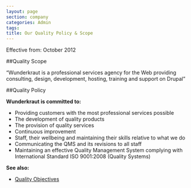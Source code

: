 ```yaml
---
layout: page
section: company
categories: Admin
tags:
title: Our Quality Policy & Scope
---
```


Effective from:
October 2012

##Quality Scope

“Wunderkraut is a professional services agency for the Web providing consulting, design, development, hosting, training and support on Drupal”


##Quality Policy

**Wunderkraut is committed to:**

- Providing customers with the most professional services possible
- The development of quality products
- The provision of quality services
- Continuous improvement
- Staff, their wellbeing and maintaining their skills relative to what we do
- Communicating the QMS and its revisions to all staff
- Maintaining an effective Quality Management System complying with International Standard ISO 9001:2008 (Quality Systems)

**See also:**

- [Quality Objectives](/company/quality-objectives/)